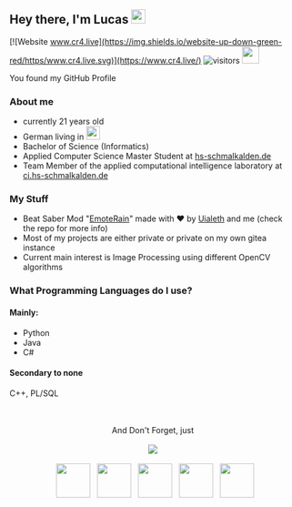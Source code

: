 ## Hey there, I'm Lucas <img src="https://media.giphy.com/media/hvRJCLFzcasrR4ia7z/giphy.gif" height="25px">
[![Website www.cr4.live](https://img.shields.io/website-up-down-green-red/https/www.cr4.live.svg)](https://www.cr4.live/)
![visitors](https://visitor-badge.laobi.icu/badge?page_id=SetCr4.SetCr4)
<img src="https://cdn.betterttv.net/emote/5a5e0e8d80f53146a54a516b/3x" width="30px">  

You found my GitHub Profile  

### About me
- currently 21 years old
- German living in <img src="https://cdn.jsdelivr.net/gh/hampusborgos/country-flags@main/svg/de.svg" width="24px">
- Bachelor of Science (Informatics)
- Applied Computer Science Master Student at [hs-schmalkalden.de](https://www.hs-schmalkalden.de)
- Team Member of the applied computational intelligence laboratory at [ci.hs-schmalkalden.de](https://ci.hs-schmalkalden.de)

### My Stuff
- Beat Saber Mod "[EmoteRain](https://github.com/SetCr4/EmoteRain)" made with ❤️ by [Uialeth](https://github.com/Tiruialon) and me (check the repo for more info)
- Most of my projects are either private or private on my own gitea instance
- Current main interest is Image Processing using different OpenCV algorithms 

### What Programming Languages do I use?
#### Mainly: 
- Python
- Java
- C#
#### Secondary to none
C++, PL/SQL



<p align="center">
  <br><br>And Don't Forget, just<br><br>
  <a href="https://gitea.cr4.live/" target="_blank" rel="noopener noreferrer"><img src="https://forthebadge.com/images/badges/fuck-it-ship-it.svg"></a>
  <br><br>
&nbsp; <a href="https://steamcommunity.com/id/Cr4sher_/" target="_blank" rel="noopener noreferrer"><img src="https://upload.wikimedia.org/wikipedia/commons/8/83/Steam_icon_logo.svg" width="60" /></a>  
&nbsp; <a href="https://discord.com/users/200295250021974016" target="_blank" rel="noopener noreferrer"><img src="https://static.wikia.nocookie.net/logopedia/images/d/dd/Discord_2021_Alt1.svg" width="60" /></a>  
&nbsp; <a href="https://twitter.com/Cr4sherL" target="_blank" rel="noopener noreferrer"><img src="https://upload.wikimedia.org/wikipedia/de/9/9f/Twitter_bird_logo_2012.svg" width="60" /></a>  
&nbsp; <a href="https://www.instagram.com/derlucashier/" target="_blank" rel="noopener noreferrer"><img src="https://upload.wikimedia.org/wikipedia/commons/e/e7/Instagram_logo_2016.svg" width="60" /></a>  
&nbsp; <a href="mailto:lucasweiland66@gmail.com" target="_blank" rel="noopener noreferrer"><img src="https://upload.wikimedia.org/wikipedia/commons/thumb/e/ec/Circle-icons-mail.svg/1200px-Circle-icons-mail.svg.png"  width="60" /></a>
</p>
